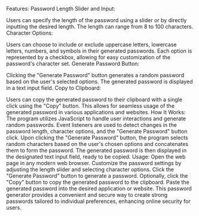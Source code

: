 
Features:
Password Length Slider and Input:

Users can specify the length of the password using a slider or by directly inputting the desired length.
The length can range from 8 to 100 characters.
Character Options:

Users can choose to include or exclude uppercase letters, lowercase letters, numbers, and symbols in their generated passwords.
Each option is represented by a checkbox, allowing for easy customization of the password's character set.
Generate Password Button:

Clicking the "Generate Password" button generates a random password based on the user's selected options.
The generated password is displayed in a text input field.
Copy to Clipboard:

Users can copy the generated password to their clipboard with a single click using the "Copy" button.
This allows for seamless usage of the generated password in various applications and websites.
How It Works:
The program utilizes JavaScript to handle user interactions and generate random passwords.
Event listeners are used to detect changes in the password length, character options, and the "Generate Password" button click.
Upon clicking the "Generate Password" button, the program selects random characters based on the user's chosen options and concatenates them to form the password.
The generated password is then displayed in the designated text input field, ready to be copied.
Usage:
Open the web page in any modern web browser.
Customize the password settings by adjusting the length slider and selecting character options.
Click the "Generate Password" button to generate a password.
Optionally, click the "Copy" button to copy the generated password to the clipboard.
Paste the generated password into the desired application or website.
This password generator provides a convenient and secure way to create strong passwords tailored to individual preferences, enhancing online security for users.
